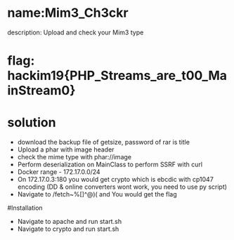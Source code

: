 # name:Mim3_Ch3ckr 
description: Upload and check your Mim3 type

# flag: hackim19{PHP_Streams_are_t00_MainStream0}

# solution
- download the backup file of getsize, password of rar is title
- Upload a phar with image header
- check the mime type with phar://image
- Perform deserialization on MainClass to perform SSRF with curl
- Docker range - 172.17.0.0/24
- On 172.17.0.3:180 you would get crypto which is ebcdic with cp1047 encoding (DD & online converters wont work, you need to use py script)
- Navigate to /fetch~%[]^@)( and You would get the flag

#Installation
- Navigate to apache and run start.sh
- Navigate to crypto and run start.sh
